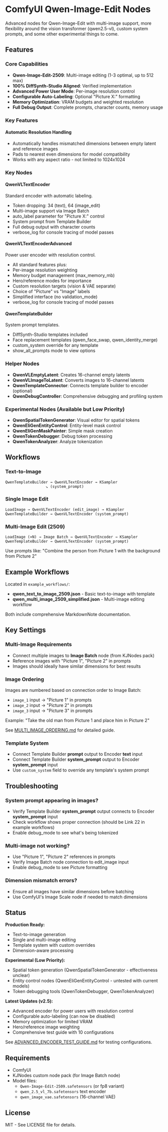 # ComfyUI Qwen-Image-Edit Nodes

Advanced nodes for Qwen-Image-Edit with multi-image support, more flexibility around the vision transformer (qwen2.5-vl), custom system prompts, and some other experimental things to come.

## Features

### Core Capabilities
- **Qwen-Image-Edit-2509**: Multi-image editing (1-3 optimal, up to 512 max)
- **100% DiffSynth-Studio Aligned**: Verified implementation
- **Advanced Power User Mode**: Per-image resolution control
- **Configurable Auto-Labeling**: Optional "Picture X:" formatting
- **Memory Optimization**: VRAM budgets and weighted resolution
- **Full Debug Output**: Complete prompts, character counts, memory usage

### Key Features

#### Automatic Resolution Handling
- Automatically handles mismatched dimensions between empty latent and reference images
- Pads to nearest even dimensions for model compatibility
- Works with any aspect ratio - not limited to 1024x1024

### Key Nodes

#### QwenVLTextEncoder
Standard encoder with automatic labeling.
- Token dropping: 34 (text), 64 (image_edit)
- Multi-image support via Image Batch
- auto_label parameter for "Picture X:" control
- System prompt from Template Builder
- Full debug output with character counts
- verbose_log for console tracing of model passes

#### QwenVLTextEncoderAdvanced
Power user encoder with resolution control.
- All standard features plus:
- Per-image resolution weighting
- Memory budget management (max_memory_mb)
- Hero/reference modes for importance
- Custom resolution targets (vision & VAE separate)
- Choice of "Picture" vs "Image" labels
- Simplified interface (no validation_mode)
- verbose_log for console tracing of model passes

#### QwenTemplateBuilder
System prompt templates.
- DiffSynth-Studio templates included
- Face replacement templates (qwen_face_swap, qwen_identity_merge)
- custom_system override for any template
- show_all_prompts mode to view options

### Helper Nodes
- **QwenVLEmptyLatent**: Creates 16-channel empty latents
- **QwenVLImageToLatent**: Converts images to 16-channel latents
- **QwenTemplateConnector**: Connects template builder to encoder (optional)
- **QwenDebugController**: Comprehensive debugging and profiling system

### Experimental Nodes (Available but Low Priority)
- **QwenSpatialTokenGenerator**: Visual editor for spatial tokens
- **QwenEliGenEntityControl**: Entity-level mask control
- **QwenEliGenMaskPainter**: Simple mask creation
- **QwenTokenDebugger**: Debug token processing
- **QwenTokenAnalyzer**: Analyze tokenization

## Workflows

### Text-to-Image
```
QwenTemplateBuilder → QwenVLTextEncoder → KSampler
                  ↘ (system_prompt)
```

### Single Image Edit
```
LoadImage → QwenVLTextEncoder (edit_image) → KSampler
QwenTemplateBuilder → QwenVLTextEncoder (system_prompt)
```

### Multi-Image Edit (2509)
```
LoadImage (×N) → Image Batch → QwenVLTextEncoder → KSampler
QwenTemplateBuilder → QwenVLTextEncoder (system_prompt)
```

Use prompts like: "Combine the person from Picture 1 with the background from Picture 2"

## Example Workflows

Located in `example_workflows/`:
- **qwen_text_to_image_2509.json** - Basic text-to-image with template
- **qwen_multi_image_2509_simplified.json** - Multi-image editing workflow

Both include comprehensive MarkdownNote documentation.

## Key Settings

### Multi-Image Requirements
- Connect multiple images to **Image Batch** node (from KJNodes pack)
- Reference images with "Picture 1", "Picture 2" in prompts
- Images should ideally have similar dimensions for best results

### Image Ordering
Images are numbered based on connection order to Image Batch:
- `image_1` input → "Picture 1" in prompts
- `image_2` input → "Picture 2" in prompts
- `image_3` input → "Picture 3" in prompts

Example: "Take the old man from Picture 1 and place him in Picture 2"

See [MULTI_IMAGE_ORDERING.md](MULTI_IMAGE_ORDERING.md) for detailed guide.

### Template System
- Connect Template Builder **prompt** output to Encoder **text** input
- Connect Template Builder **system_prompt** output to Encoder **system_prompt** input
- Use `custom_system` field to override any template's system prompt

## Troubleshooting

### System prompt appearing in images?
- Verify Template Builder **system_prompt** output connects to Encoder **system_prompt** input
- Check workflow shows proper connection (should be Link 22 in example workflows)
- Enable debug_mode to see what's being tokenized

### Multi-image not working?
- Use "Picture 1", "Picture 2" references in prompts
- Verify Image Batch node connection to edit_image input
- Enable debug_mode to see Picture formatting

### Dimension mismatch errors?
- Ensure all images have similar dimensions before batching
- Use ComfyUI's Image Scale node if needed to match dimensions

## Status

**Production Ready:**
- Text-to-image generation
- Single and multi-image editing
- Template system with custom overrides
- Dimension-aware processing

**Experimental (Low Priority):**
- Spatial token generation (QwenSpatialTokenGenerator - effectiveness unclear)
- Entity control nodes (QwenEliGenEntityControl - untested with current models)
- Token debugging tools (QwenTokenDebugger, QwenTokenAnalyzer)

**Latest Updates (v2.5):**
- Advanced encoder for power users with resolution control
- Configurable auto-labeling (can now be disabled)
- Memory optimization for limited VRAM
- Hero/reference image weighting
- Comprehensive test guide with 10 configurations

See [ADVANCED_ENCODER_TEST_GUIDE.md](ADVANCED_ENCODER_TEST_GUIDE.md) for testing configurations.

## Requirements

- ComfyUI
- KJNodes custom node pack (for Image Batch node)
- Model files:
  - `Qwen-Image-Edit-2509.safetensors` (or fp8 variant)
  - `qwen_2.5_vl_7b.safetensors` text encoder
  - `qwen_image_vae.safetensors` (16-channel VAE)

## License

MIT - See LICENSE file for details.
